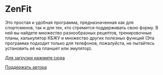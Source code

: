 # ZenFit
Это простая и удобная программа, предназначенная как для спортсменов, так и для тех, кто стремится поддерживать свою форму. В ней вы найдете множество разнообразных рецептов, тренировочные планы, калькулятор КБЖУ и множество других полезных функций (Эта программа подходит только для телефонов, пожалуйста, не пытайтесь установить её на планшет или эмулятор).

[Для загрузки нажмите сюда](https://github.com/nik-company/ZenFit/releases)

[Поддержать автора](https://www.donationalerts.com/r/sutyagin_nikita)
